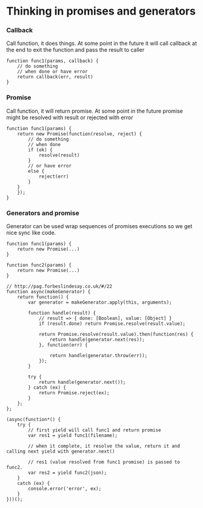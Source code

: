 # Thinking in promises and generators

### Callback

Call function, it does things. At some point in the future it will call callback at the end to exit the function and pass the result to caller

```
function func1(params, callback) {
    // do something
    // when done or have error
    return callback(err, result)
}
```

### Promise

Call function, it will return promise. At some point in the future promise might be resolved with result or rejected with error

```
function func1(params) {
    return new Promise(function(resolve, reject) {
        // do something
        // when done
        if (ok) {
            resolve(result)
        }
        // or have error
        else {
            reject(err)
        }
    }
    });
}
```

### Generators and promise

Generator can be used wrap sequences of promises executions so we get nice sync like code. 

```
function func1(params) {
    return new Promise(...)
}

function func2(params) {
    return new Promise(...)
}

// http://pag.forbeslindesay.co.uk/#/22
function async(makeGenerator) {
    return function() {
        var generator = makeGenerator.apply(this, arguments);

        function handle(result) {
            // result => { done: [Boolean], value: [Object] }
            if (result.done) return Promise.resolve(result.value);

            return Promise.resolve(result.value).then(function(res) {
                return handle(generator.next(res));
            }, function(err) {

                return handle(generator.throw(err));
            });
        }

        try {
            return handle(generator.next());
        } catch (ex) {
            return Promise.reject(ex);
        }
    };
};

(async(function*() {
    try {
        // first yield will call func1 and return promise
        var res1 = yield func1(filename);

        // when it complete, it resolve the value, return it and calling next yield with generator.next()

        // res1 (value resolved from func1 promise) is passed to func2. 
        var res2 = yield func2(json);
    }
    catch (ex) {
        console.error('error', ex);
    }
}))();
```
